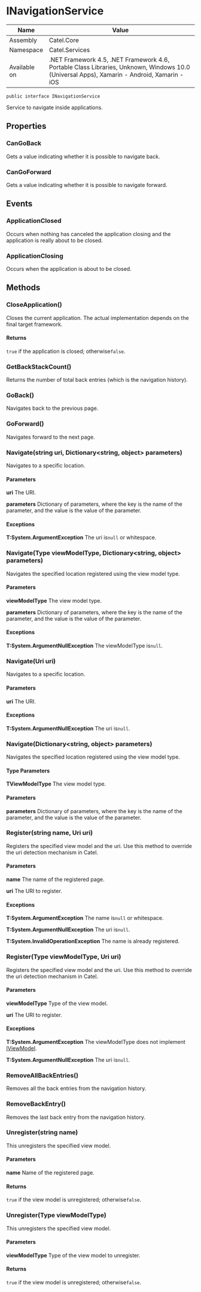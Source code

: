 

# INavigationService

Name|Value
---|---
Assembly|Catel.Core
Namespace|Catel.Services
Available on|.NET Framework 4.5, .NET Framework 4.6, Portable Class Libraries, Unknown, Windows 10.0 (Universal Apps), Xamarin - Android, Xamarin - iOS

```
public interface INavigationService
```

Service to navigate inside applications.



## Properties

### CanGoBack

Gets a value indicating whether it is possible to navigate back.



### CanGoForward

Gets a value indicating whether it is possible to navigate forward.



## Events

### ApplicationClosed

Occurs when nothing has canceled the application closing and the application is really about to be closed.



### ApplicationClosing

Occurs when the application is about to be closed.



## Methods

### CloseApplication()

Closes the current application. The actual implementation depends on the final target framework.

#### Returns

`true` if the application is closed; otherwise`false`.



### GetBackStackCount()

Returns the number of total back entries (which is the navigation history).



### GoBack()

Navigates back to the previous page.



### GoForward()

Navigates forward to the next page.



### Navigate(string uri, Dictionary<string, object> parameters)

Navigates to a specific location.

#### Parameters

**uri**
The URI.

**parameters**
Dictionary of parameters, where the key is the name of the parameter, and the value is the value of the parameter.

#### Exceptions

**T:System.ArgumentException**
The uri is`null` or whitespace.



### Navigate(Type viewModelType, Dictionary<string, object> parameters)

Navigates the specified location registered using the view model type.

#### Parameters

**viewModelType**
The view model type.

**parameters**
Dictionary of parameters, where the key is the name of the parameter, and the value is the value of the parameter.

#### Exceptions

**T:System.ArgumentNullException**
The viewModelType is`null`.



### Navigate(Uri uri)

Navigates to a specific location.

#### Parameters

**uri**
The URI.

#### Exceptions

**T:System.ArgumentNullException**
The uri is`null`.



### Navigate<TViewModelType>(Dictionary<string, object> parameters)

Navigates the specified location registered using the view model type.

#### Type Parameters

**TViewModelType**
The view model type.

#### Parameters

**parameters**
Dictionary of parameters, where the key is the name of the parameter, and the value is the value of the parameter.



### Register(string name, Uri uri)

Registers the specified view model and the uri. Use this method to override the uri detection mechanism in Catel.

#### Parameters

**name**
The name of the registered page.

**uri**
The URI to register.

#### Exceptions

**T:System.ArgumentException**
The name is`null` or whitespace.

**T:System.ArgumentNullException**
The uri is`null`.

**T:System.InvalidOperationException**
The name is already registered.



### Register(Type viewModelType, Uri uri)

Registers the specified view model and the uri. Use this method to override the uri detection mechanism in Catel.

#### Parameters

**viewModelType**
Type of the view model.

**uri**
The URI to register.

#### Exceptions

**T:System.ArgumentException**
The viewModelType does not implement [IViewModel](#).

**T:System.ArgumentNullException**
The uri is`null`.



### RemoveAllBackEntries()

Removes all the back entries from the navigation history.



### RemoveBackEntry()

Removes the last back entry from the navigation history.



### Unregister(string name)

This unregisters the specified view model.

#### Parameters

**name**
Name of the registered page.

#### Returns

`true` if the view model is unregistered; otherwise`false`.



### Unregister(Type viewModelType)

This unregisters the specified view model.

#### Parameters

**viewModelType**
Type of the view model to unregister.

#### Returns

`true` if the view model is unregistered; otherwise`false`.



